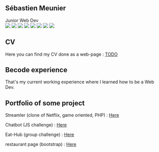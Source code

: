 ## Sébastien Meunier

Junior Web Dev  
![](https://img.shields.io/badge/Company-Becode-blue)
![](https://img.shields.io/badge/HTML5-passing-green)
![](https://img.shields.io/badge/CSS3-passing-green)
![](https://img.shields.io/badge/JS-passing-green)
![](https://img.shields.io/badge/PHP-passing-green)
![](https://img.shields.io/badge/Bootstrap-passing-green)
![](https://img.shields.io/badge/Node.JS-WIP-yellow)
![](https://img.shields.io/badge/Tailwind-Queued-red)

## CV

Here you can find my CV done as a web-page : [TODO](https://meuniers.github.io/My-CV/)


## Becode experience

That's my current working experience where I learned how to be a Web Dev.

## Portfolio of some project

Streamler (clone of Netflix, game oriented, PHP) : [Here](https://github.com/MeunierS/Getflix$)

Chatbot (JS challenge) : [Here](https://github.com/soufianecode/Chatbot)

Eat-Hub (group challenge) : [Here](https://github.com/AlexJS6/Eat-Hub)

restaurant page (bootstrap) : [Here](https://github.com/MeunierS/restaurant-css-framework)

